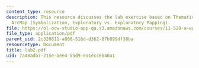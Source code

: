 ```yaml
---
content_type: resource
description: This resource discusses the lab exercise based on Thematic Mapping in
  ArcMap (Symbolization, Exploratory vs. Explanatory Mapping).
file: https://ol-ocw-studio-app-qa.s3.amazonaws.com/courses/11-520-a-workshop-on-geographic-information-systems-fall-2005/7a48adb7215eaee455d9ea1ecc6640a1_lab2.pdf
file_type: application/pdf
parent_uid: 2c320811-a808-516d-d362-87b899df38ba
resourcetype: Document
title: lab2.pdf
uid: 7a48adb7-215e-aee4-55d9-ea1ecc6640a1
---
```

